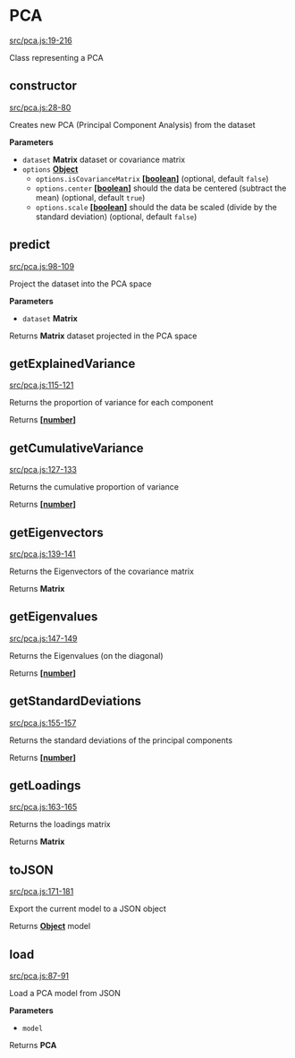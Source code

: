 # PCA

[src/pca.js:19-216](https://github.com/mljs/pca/blob/aea0ea65b4cc83248a4310b0d02407826cb438b4/src/pca.js#L19-L216 "Source code on GitHub")

Class representing a PCA

## constructor

[src/pca.js:28-80](https://github.com/mljs/pca/blob/aea0ea65b4cc83248a4310b0d02407826cb438b4/src/pca.js#L28-L80 "Source code on GitHub")

Creates new PCA (Principal Component Analysis) from the dataset

**Parameters**

-   `dataset` **Matrix** dataset or covariance matrix
-   `options` **[Object](https://developer.mozilla.org/en-US/docs/Web/JavaScript/Reference/Global_Objects/Object)** 
    -   `options.isCovarianceMatrix` **\[[boolean](https://developer.mozilla.org/en-US/docs/Web/JavaScript/Reference/Global_Objects/Boolean)]**  (optional, default `false`)
    -   `options.center` **\[[boolean](https://developer.mozilla.org/en-US/docs/Web/JavaScript/Reference/Global_Objects/Boolean)]** should the data be centered (subtract the mean) (optional, default `true`)
    -   `options.scale` **\[[boolean](https://developer.mozilla.org/en-US/docs/Web/JavaScript/Reference/Global_Objects/Boolean)]** should the data be scaled (divide by the standard deviation) (optional, default `false`)

## predict

[src/pca.js:98-109](https://github.com/mljs/pca/blob/aea0ea65b4cc83248a4310b0d02407826cb438b4/src/pca.js#L98-L109 "Source code on GitHub")

Project the dataset into the PCA space

**Parameters**

-   `dataset` **Matrix** 

Returns **Matrix** dataset projected in the PCA space

## getExplainedVariance

[src/pca.js:115-121](https://github.com/mljs/pca/blob/aea0ea65b4cc83248a4310b0d02407826cb438b4/src/pca.js#L115-L121 "Source code on GitHub")

Returns the proportion of variance for each component

Returns **\[[number](https://developer.mozilla.org/en-US/docs/Web/JavaScript/Reference/Global_Objects/Number)]** 

## getCumulativeVariance

[src/pca.js:127-133](https://github.com/mljs/pca/blob/aea0ea65b4cc83248a4310b0d02407826cb438b4/src/pca.js#L127-L133 "Source code on GitHub")

Returns the cumulative proportion of variance

Returns **\[[number](https://developer.mozilla.org/en-US/docs/Web/JavaScript/Reference/Global_Objects/Number)]** 

## getEigenvectors

[src/pca.js:139-141](https://github.com/mljs/pca/blob/aea0ea65b4cc83248a4310b0d02407826cb438b4/src/pca.js#L139-L141 "Source code on GitHub")

Returns the Eigenvectors of the covariance matrix

Returns **Matrix** 

## getEigenvalues

[src/pca.js:147-149](https://github.com/mljs/pca/blob/aea0ea65b4cc83248a4310b0d02407826cb438b4/src/pca.js#L147-L149 "Source code on GitHub")

Returns the Eigenvalues (on the diagonal)

Returns **\[[number](https://developer.mozilla.org/en-US/docs/Web/JavaScript/Reference/Global_Objects/Number)]** 

## getStandardDeviations

[src/pca.js:155-157](https://github.com/mljs/pca/blob/aea0ea65b4cc83248a4310b0d02407826cb438b4/src/pca.js#L155-L157 "Source code on GitHub")

Returns the standard deviations of the principal components

Returns **\[[number](https://developer.mozilla.org/en-US/docs/Web/JavaScript/Reference/Global_Objects/Number)]** 

## getLoadings

[src/pca.js:163-165](https://github.com/mljs/pca/blob/aea0ea65b4cc83248a4310b0d02407826cb438b4/src/pca.js#L163-L165 "Source code on GitHub")

Returns the loadings matrix

Returns **Matrix** 

## toJSON

[src/pca.js:171-181](https://github.com/mljs/pca/blob/aea0ea65b4cc83248a4310b0d02407826cb438b4/src/pca.js#L171-L181 "Source code on GitHub")

Export the current model to a JSON object

Returns **[Object](https://developer.mozilla.org/en-US/docs/Web/JavaScript/Reference/Global_Objects/Object)** model

## load

[src/pca.js:87-91](https://github.com/mljs/pca/blob/aea0ea65b4cc83248a4310b0d02407826cb438b4/src/pca.js#L87-L91 "Source code on GitHub")

Load a PCA model from JSON

**Parameters**

-   `model`  

Returns **PCA** 
